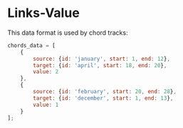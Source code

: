 # Links-Value

This data format is used by chord tracks:

```javascript
chords_data = [
    {
        source: {id: 'january', start: 1, end: 12},
        target: {id: 'april', start: 18, end: 20},
        value: 2
    },
    {
        source: {id: 'february', start: 20, end: 28},
        target: {id: 'december', start: 1, end: 13},
        value: 1
    }
];
```

